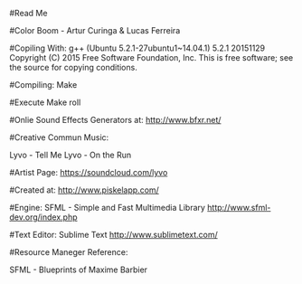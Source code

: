 #Read Me 

#Color Boom - Artur Curinga & Lucas Ferreira 

#Copiling With:
g++ (Ubuntu 5.2.1-27ubuntu1~14.04.1) 5.2.1 20151129
Copyright (C) 2015 Free Software Foundation, Inc.
This is free software; see the source for copying conditions.

#Compiling:
Make

#Execute
Make roll

#Onlie Sound Effects Generators at:
http://www.bfxr.net/

#Creative Commun Music:

Lyvo - Tell Me
Lyvo - On the Run

#Artist Page:
https://soundcloud.com/lyvo


#Created at:
http://www.piskelapp.com/


#Engine:
SFML - Simple and Fast Multimedia Library
http://www.sfml-dev.org/index.php

#Text Editor:
Sublime Text
http://www.sublimetext.com/

#Resource Maneger Reference:

SFML - Blueprints of Maxime Barbier 


